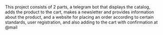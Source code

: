 This project consists of 2 parts,
a telegram bot that displays the catalog,
adds the product to the cart, 
makes a newsletter and provides information about the product,
and a website for placing an order according to certain standards,
user registration, and also adding to the cart with confirmation at @mail
